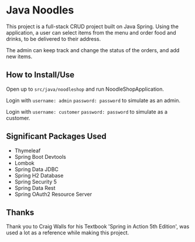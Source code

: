 # Java Noodles

This project is a full-stack CRUD project built on Java Spring. Using the application, a user can select items 
from the menu and order food and drinks, to be delivered to their address.

The admin can keep track and change the status of the orders, and add new items.

## How to Install/Use
Open up to `src/java/noodleshop` and run NoodleShopApplication.

Login with `username: admin` `password: password` to simulate as an admin.

Login with `username: customer` `password: password` to simulate as a customer.

## Significant Packages Used
- Thymeleaf
- Spring Boot Devtools
- Lombok
- Spring Data JDBC
- Spring H2 Database
- Spring Security 5
- Spring Data Rest
- Spring OAuth2 Resource Server

## Thanks
Thank you to Craig Walls for his Textbook 'Spring in Action 5th Edition', was used a lot
as a reference while making this project.